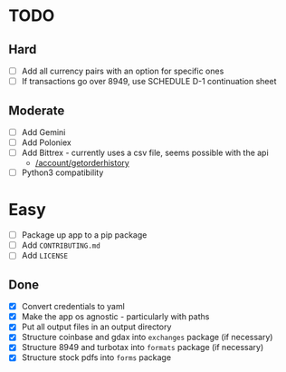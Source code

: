 # TODO

## Hard

- [ ] Add all currency pairs with an option for specific ones
- [ ] If transactions go over 8949, use SCHEDULE D-1 continuation sheet

## Moderate

- [ ] Add Gemini
- [ ] Add Poloniex
- [ ] Add Bittrex - currently uses a csv file, seems possible with the api
    * [/account/getorderhistory](https://support.bittrex.com/hc/en-us/articles/115003723911#apireference)
- [ ] Python3 compatibility

# Easy

- [ ] Package up app to a pip package
- [ ] Add `CONTRIBUTING.md`
- [ ] Add `LICENSE`

## Done

- [x] Convert credentials to yaml
- [x] Make the app os agnostic - particularly with paths
- [x] Put all output files in an output directory
- [x] Structure coinbase and gdax into `exchanges` package (if necessary)
- [x] Structure 8949 and turbotax into `formats` package (if necessary)
- [x] Structure stock pdfs into `forms` package
